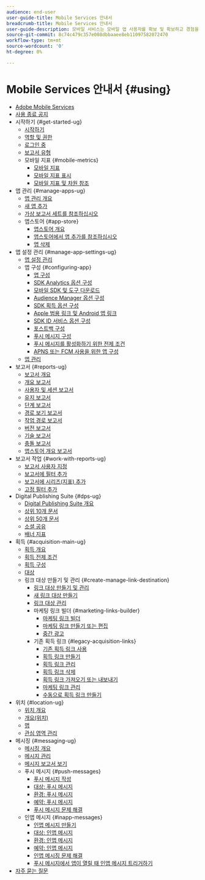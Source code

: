```yaml
---
audience: end-user
user-guide-title: Mobile Services 안내서
breadcrumb-title: Mobile Services 안내서
user-guide-description: 모바일 서비스는 모바일 앱 사용자를 확보 및 확보하고 경험을 최적화할 수 있는 종단간 솔루션입니다.
source-git-commit: 8c74c479c357e008dbbaaee8eb11097582072470
workflow-type: tm+mt
source-wordcount: '0'
ht-degree: 0%

---
```



# Mobile Services 안내서 {#using}

+ [Adobe Mobile Services](home.md)
+ [사용 종료 공지](eol.md)
+ 시작하기 {#get-started-ug}
   + [시작하기](gs/gs.md)
   + [역할 및 권한](gs/c-mob-roles-and-permissions.md)
   + [로그인 중](gs/gs-signin.md)
   + [보고서 유형](gs/reports-types.md)
   + 모바일 지표 {#mobile-metrics}
      + [모바일 지표](gs/metrics/metrics.md)
      + [모바일 지표 표시](gs/metrics/overview.md)
      + [모바일 지표 및 차원 참조](gs/metrics/metrics-reference.md)
+ 앱 관리 {#manage-apps-ug}
   + [앱 관리 개요](manage-apps/manage-apps.md)
   + [새 앱 추가](manage-apps/t-new-app.md)
   + [가상 보고서 세트를 참조하십시오](manage-apps/c-mob-vrs.md)
   + 앱스토어 {#app-store}
      + [앱스토어 개요](manage-apps/c-app-store/c-app-store.md)
      + [앱스토어에서 앱 추가를 참조하십시오](manage-apps/c-app-store/t-app-store-app.md)
      + [앱 삭제](manage-apps/t-delete-apps.md)
+ 앱 설정 관리 {#manage-app-settings-ug}
   + [앱 설정 관리](c-manage-app-settings/c-manage-app-settings.md)
   + 앱 구성 {#configuring-app}
      + [앱 구성](c-manage-app-settings/c-mob-confg-app/c-mob-confg-app.md)
      + [SDK Analytics 옵션 구성](c-manage-app-settings/c-mob-confg-app/t-config-analytics/t-config-analytics.md)
      + [모바일 SDK 및 도구 다운로드](c-manage-app-settings/c-mob-confg-app/t-config-analytics/download-sdk.md)
      + [Audience Manager 옵션 구성](c-manage-app-settings/c-mob-confg-app/t-config-aam.md)
      + [SDK 획득 옵션 구성](c-manage-app-settings/c-mob-confg-app/t-config-acquisition.md)
      + [Apple 범용 링크 및 Android 앱 링크](c-manage-app-settings/c-mob-confg-app/c-universal-app-links.md)
      + [SDK ID 서비스 옵션 구성](c-manage-app-settings/c-mob-confg-app/t-config-visitor.md)
      + [포스트백 구성](c-manage-app-settings/c-mob-confg-app/signals.md)
      + [푸시 메시지 구성](c-manage-app-settings/c-mob-confg-app/configure-push-messaging/configure-push-messaging.md)
      + [푸시 메시지를 활성화하기 위한 전제 조건](c-manage-app-settings/c-mob-confg-app/configure-push-messaging/prerequisites-push-messaging.md)
      + [APNS 또는 FCM 사용을 위한 앱 구성](c-manage-app-settings/c-mob-confg-app/configure-push-messaging/configure-app-apns-gcm.md)
   + [앱 관리](c-manage-app-settings/c-mob-manage-app.md)
+ 보고서 {#reports-ug}
   + [보고서 개요](usage/usage.md)
   + [개요 보고서](usage/usage-overview.md)
   + [사용자 및 세션 보고서](usage/users-sessions.md)
   + [유지 보고서](usage/reports-retention.md)
   + [단계 보고서](usage/reports-funnel.md)
   + [경로 보기 보고서](usage/reports-view-paths.md)
   + [작업 경로 보고서](usage/reports-action-paths.md)
   + [버전 보고서](usage/c-reports-versions.md)
   + [기술 보고서](usage/reports-technology.md)
   + [충돌 보고서](usage/c-crashes.md)
   + [앱스토어 개요 보고서](usage/c-app-store-store-performance.md)
+ 보고서 작업 {#work-with-reports-ug}
   + [보고서 사용자 지정](usage/reports-customize/reports-customize.md)
   + [보고서에 필터 추가](usage/reports-customize/t-reports-customize.md)
   + [보고서에 시리즈(지표) 추가](usage/reports-customize/t-reports-series.md)
   + [고정 필터 추가](usage/reports-customize/t-sticky-filter.md)
+ Digital Publishing Suite {#dps-ug}
   + [Digital Publishing Suite 개요](dps/dps.md)
   + [상위 10개 문서](dps/dps-top-ten-articles.md)
   + [상위 50개 문서](dps/dps-top-50-articles.md)
   + [소셜 공유](dps/dps-social-sharing.md)
   + [배너 지표](dps/dps-banner-metrics.md)
+ 획득 {#acquisition-main-ug}
   + [획득 개요](acquisition-main/acquisition-main.md)
   + [획득 전제 조건](acquisition-main/c-acquisition-prerequisites.md)
   + [획득 구성](acquisition-main/t-enable-acquisition.md)
   + [대상](acquisition-main/c-create-destinations.md)
   + 링크 대상 만들기 및 관리 {#create-manage-link-destination}
      + [링크 대상 만들기 및 관리](acquisition-main/c-manage-link-destinations/c-manage-link-destinations.md)
      + [새 링크 대상 만들기](acquisition-main/c-manage-link-destinations/t-create-new-app-deep-link-destination.md)
      + [링크 대상 관리](acquisition-main/c-manage-link-destinations/t-archive-unarchive-link-destinations.md)
      + 마케팅 링크 빌더 {#marketing-links-builder}
         + [마케팅 링크 빌더](acquisition-main/c-marketing-links-builder/c-marketing-links-builder.md)
         + [마케팅 링크 만들기 또는 편집](acquisition-main/c-marketing-links-builder/t-create-edit-adobe-links/t-create-edit-adobe-links.md)
         + [중간 광고](acquisition-main/c-marketing-links-builder/t-create-edit-adobe-links/t-interstitials.md)
      + 기존 획득 링크 {#legacy-acquisition-links}
         + [기존 획득 링크 사용](acquisition-main/c-marketing-links-builder/t-create-edit-adobe-links/c-use-legacy-acquisition-links/c-use-legacy-acquisition-links.md)
         + [획득 링크 만들기](acquisition-main/c-marketing-links-builder/t-create-edit-adobe-links/c-use-legacy-acquisition-links/t-acquisition-link.md)
         + [획득 링크 관리](acquisition-main/c-marketing-links-builder/t-create-edit-adobe-links/c-use-legacy-acquisition-links/c-manage-acquisition-links/c-manage-acquisition-links.md)
         + [획득 링크 삭제](acquisition-main/c-marketing-links-builder/t-create-edit-adobe-links/c-use-legacy-acquisition-links/c-manage-acquisition-links/t-acquisition-del.md)
         + [획득 링크 가져오기 또는 내보내기](acquisition-main/c-marketing-links-builder/t-create-edit-adobe-links/c-use-legacy-acquisition-links/c-manage-acquisition-links/t-acquisition-import.md)
         + [마케팅 링크 관리](acquisition-main/c-marketing-links-builder/c-manage-adobe-links.md)
         + [수동으로 획득 링크 만들기](acquisition-main/c-marketing-links-builder/acquisition-link-manual.md)
+ 위치 {#location-ug}
   + [위치 개요](location/location-overview.md)
   + [개요(위치)](location/c-location-overview.md)
   + [맵](location/c-map-points.md)
   + [관심 영역 관리](location/t-manage-points.md)
+ 메시징 {#messaging-ug}
   + [메시징 개요](in-app-messaging/in-app-messaging.md)
   + [메시지 관리](in-app-messaging/messages-manage/messages-manage.md)
   + [메시지 보고서 보기](in-app-messaging/messages-manage/view-message-reports.md)
   + 푸시 메시지 {#push-messages}
      + [푸시 메시지 작성](in-app-messaging/t-create-push-message/t-create-push-message.md)
      + [대상: 푸시 메시지](in-app-messaging/t-create-push-message/c-audience-push-message.md)
      + [환경: 푸시 메시지](in-app-messaging/t-create-push-message/c-experience-push-message.md)
      + [예약: 푸시 메시지](in-app-messaging/t-create-push-message/c-schedule-push-message.md)
      + [푸시 메시지 문제 해결](in-app-messaging/t-create-push-message/c-troubleshooting-push-messaging.md)
   + 인앱 메시지 {#inapp-messages}
      + [인앱 메시지 만들기](in-app-messaging/t-in-app-message/t-in-app-message.md)
      + [대상: 인앱 메시지](in-app-messaging/t-in-app-message/c-audience-in-app-message.md)
      + [환경: 인앱 메시지](in-app-messaging/t-in-app-message/c-experience-in-app-message.md)
      + [예약: 인앱 메시지](in-app-messaging/t-in-app-message/c-schedule-in-app-message.md)
      + [인앱 메시징 문제 해결](in-app-messaging/t-in-app-message/in-apps-ts.md)
      + [푸시 메시지에서 앱이 열릴 때 인앱 메시지 트리거하기](in-app-messaging/t-mob-trig-in-app-open-app-from-push.md)
+ [자주 묻는 질문](faq-mobile.md)